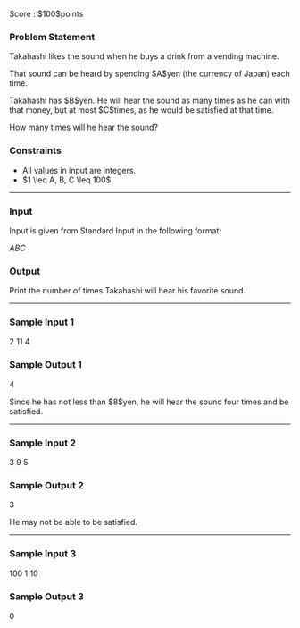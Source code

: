 
<div>

<span>

<span>

<p>
Score : $100$points
</p>

<div>

<section>

### **Problem Statement**

<p>
Takahashi likes the sound when he buys a drink from a vending machine.
</p>

<p>
That sound can be heard by spending $A$yen (the currency of Japan) each time.
</p>

<p>
Takahashi has $B$yen. He will hear the sound as many times as he can with that money, but at most $C$times, as he would be satisfied at that time.
</p>

<p>
How many times will he hear the sound?
</p>

</section>

</div>

<div>

<section>

### **Constraints**

<ul>

<li>
All values in input are integers.
</li>

<li>
$1 \leq A, B, C \leq 100$
</li>

</ul>

</section>

</div>

---

<div>

<div>

<section>

### **Input**

<p>
Input is given from Standard Input in the following format:
</p>

<div>

$A$$B$$C$
</div>

</section>

</div>

<div>

<section>

### **Output**

<p>
Print the number of times Takahashi will hear his favorite sound.
</p>

</section>

</div>

</div>

---

<div>

<section>

### **Sample Input 1**

<div>

2 11 4

</div>

</section>

</div>

<div>

<section>

### **Sample Output 1**

<div>

4

</div>

<p>
Since he has not less than $8$yen, he will hear the sound four times and be satisfied.
</p>

</section>

</div>

---

<div>

<section>

### **Sample Input 2**

<div>

3 9 5

</div>

</section>

</div>

<div>

<section>

### **Sample Output 2**

<div>

3

</div>

<p>
He may not be able to be satisfied.
</p>

</section>

</div>

---

<div>

<section>

### **Sample Input 3**

<div>

100 1 10

</div>

</section>

</div>

<div>

<section>

### **Sample Output 3**

<div>

0

</div>

</section>

</div>

</span>

</span>

</div>
